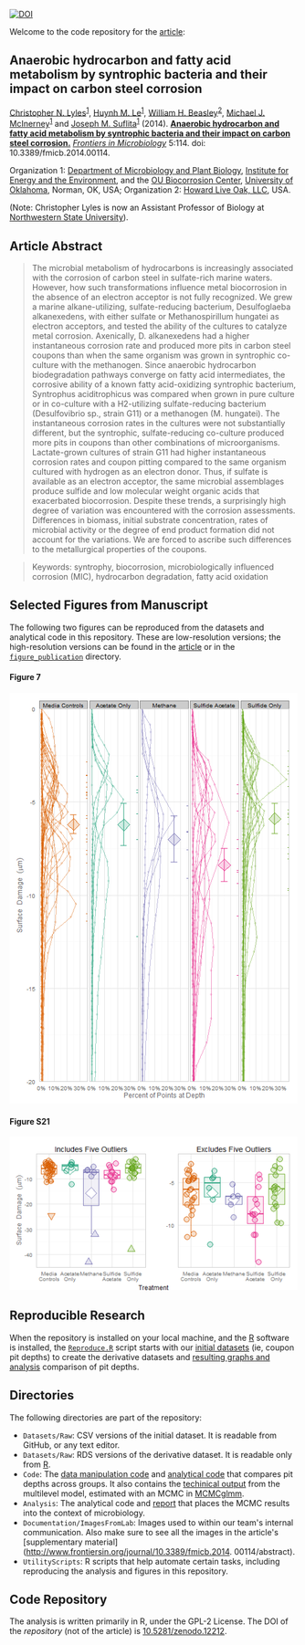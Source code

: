 [![DOI](https://zenodo.org/badge/4971/LiveOak/LylesCarbonSteelCorrosion.png)](http://dx.doi.org/10.5281/zenodo.12212)

Welcome to the code repository for the [article](http://journal.frontiersin.org/Journal/10.3389/fmicb.2014.00114/):

## Anaerobic hydrocarbon and fatty acid metabolism by syntrophic bacteria and their impact on carbon steel corrosion

[Christopher N. Lyles](http://students.ou.edu/L/Christopher.N.Lyles-1/Site/)<sup>[1](http://mpbio.ou.edu/)</sup>, 
[Huynh M. Le](https://www.researchgate.net/profile/Huynh_Le2/)<sup>[1](http://mpbio.ou.edu/)</sup>, 
[William H. Beasley](http://scholar.google.com/citations?user=ffsJTC0AAAAJ&hl=en)<sup>[2](http://howardliveoak.com/)</sup>, 
[Michael J.](http://scholar.google.com/citations?user=M13EdqIAAAAJ&hl=en&oi=sra) [McInerney](http://mpbio.ou.edu/michael-j-mcinerney)<sup>[1](http://mpbio.ou.edu/)</sup> and
[Joseph M. Suflita](http://mpbio.ou.edu/joseph-m-sulfita-ph-d)<sup>[1](http://mpbio.ou.edu/)</sup> 
(2014). **[Anaerobic hydrocarbon and fatty acid metabolism by syntrophic bacteria and their impact on carbon steel corrosion.](http://journal.frontiersin.org/Journal/10.3389/fmicb.2014.00114/)** *[Frontiers in Microbiology](http://journal.frontiersin.org/journal/microbiology)* 5:114. doi: 10.3389/fmicb.2014.00114.

Organization 1: [Department of Microbiology and Plant Biology](http://mpbio.ou.edu/), [Institute for Energy and the Environment](http://vpr-norman.ou.edu/centers-institutes/list/ou-institute-energy-and-environment), and the [OU Biocorrosion Center](http://biocorrosioncenter.ou.edu/), [University of Oklahoma](http://www.ou.edu/), Norman, OK, USA; Organization 2: [Howard Live Oak, LLC](http://howardliveoak.com/), USA.

(Note: Christopher Lyles is now an Assistant Professor of Biology at [Northwestern State University](https://biology.nsula.edu/)). 

## Article Abstract
> The microbial metabolism of hydrocarbons is increasingly associated with the corrosion of carbon steel in sulfate-rich marine waters. However, how such transformations influence metal biocorrosion in the absence of an electron acceptor is not fully recognized. We grew a marine alkane-utilizing, sulfate-reducing bacterium, Desulfoglaeba alkanexedens, with either sulfate or Methanospirillum hungatei as electron acceptors, and tested the ability of the cultures to catalyze metal corrosion. Axenically, D. alkanexedens had a higher instantaneous corrosion rate and produced more pits in carbon steel coupons than when the same organism was grown in syntrophic co-culture with the methanogen. Since anaerobic hydrocarbon biodegradation pathways converge on fatty acid intermediates, the corrosive ability of a known fatty acid-oxidizing syntrophic bacterium, Syntrophus aciditrophicus was compared when grown in pure culture or in co-culture with a H2-utilizing sulfate-reducing bacterium (Desulfovibrio sp., strain G11) or a methanogen (M. hungatei). The instantaneous corrosion rates in the cultures were not substantially different, but the syntrophic, sulfate-reducing co-culture produced more pits in coupons than other combinations of microorganisms. Lactate-grown cultures of strain G11 had higher instantaneous corrosion rates and coupon pitting compared to the same organism cultured with hydrogen as an electron donor. Thus, if sulfate is available as an electron acceptor, the same microbial assemblages produce sulfide and low molecular weight organic acids that exacerbated biocorrosion. Despite these trends, a surprisingly high degree of variation was encountered with the corrosion assessments. Differences in biomass, initial substrate concentration, rates of microbial activity or the degree of end product formation did not account for the variations. We are forced to ascribe such differences to the metallurgical properties of the coupons.

> Keywords: syntrophy, biocorrosion, microbiologically influenced corrosion (MIC), hydrocarbon degradation, fatty acid oxidation

## Selected Figures from Manuscript
The following two figures can be reproduced from the datasets and analytical code in this repository. These are low-resolution versions; the high-resolution versions can be found in the [article](http://journal.frontiersin.org/Journal/10.3389/fmicb.2014.00114/abstract#sthash.blZy7pCT.dpuf) or in the [`figure_publication`](./Analysis/figure_publication) directory.

#### Figure 7

<img src="./Analysis/figure_raw/HistogramOverlay2.png" alt="Figure7" style="width: 600px;"/>

#### Figure S21

<img src="./Analysis/figure_raw/CouponSummaryBoxplot.png" alt="Figure S21" style="width: 600px;"/>

## Reproducible Research
When the repository is installed on your local machine, and the [R](http://cran.rstudio.com/) software is installed, the [`Reproduce.R`](./UtilityScripts/Reproduce.R) script starts with our [initial datasets](./Data/Raw/CouponPitDepth.csv) (ie, coupon pit depths) to create the derivative datasets and [resulting graphs and analysis](./Analysis/CouponDepth.html) comparison of pit depths.

## Directories
The following directories are part of the repository:
 * `Datasets/Raw`: CSV versions of the initial dataset.  It is readable from GitHub, or any text editor.
 * `Datasets/Raw`: RDS versions of the derivative dataset.  It is readable only from [R](http://cran.rstudio.com/).
 * `Code`: The [data manipulation code](./Code/AugmentData.R) and [analytical code](./Code/EstimateMlmMcmc/EstimateMlmMcmc.R) that compares pit depths across groups.  It also contains the [techinical output](/Code/EstimateMlmMcmc/EstimateMlmMcmc.html) from the multilevel model, estimated with an MCMC in [MCMCglmm](http://cran.r-project.org/web/packages/MCMCglmm/index.html).
 * `Analysis`: The analytical code and [report](/Analysis/CouponDepth.html) that places the MCMC results into the context of microbiology.
 * `Documentation/ImagesFromLab`: Images used to within our team's internal communication.  Also make sure to see all the images in the article's [supplementary material](http://www.frontiersin.org/journal/10.3389/fmicb.2014.
00114/abstract).
 * `UtilityScripts`: R scripts that help automate certain tasks, including reproducing the analysis and figures in this repository.

## Code Repository
The analysis is written primarily in R, under the GPL-2 License.  The DOI of the *repository* (not of the article) is [10.5281/zenodo.12212](https://zenodo.org/record/12212).
